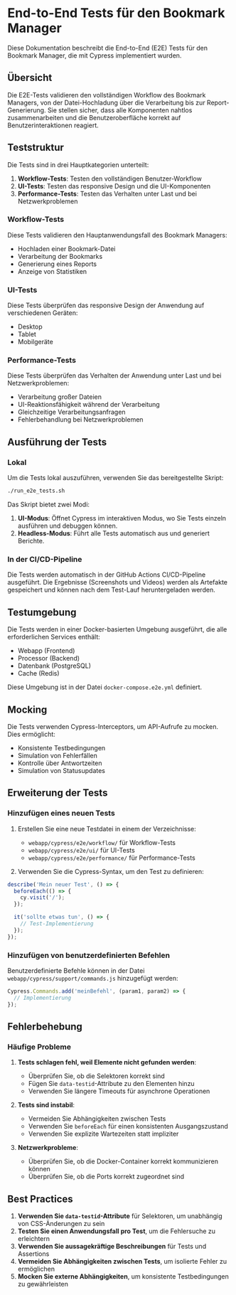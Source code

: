 # End-to-End Tests für den Bookmark Manager

Diese Dokumentation beschreibt die End-to-End (E2E) Tests für den Bookmark Manager, die mit Cypress implementiert wurden.

## Übersicht

Die E2E-Tests validieren den vollständigen Workflow des Bookmark Managers, von der Datei-Hochladung über die Verarbeitung bis zur Report-Generierung. Sie stellen sicher, dass alle Komponenten nahtlos zusammenarbeiten und die Benutzeroberfläche korrekt auf Benutzerinteraktionen reagiert.

## Teststruktur

Die Tests sind in drei Hauptkategorien unterteilt:

1. **Workflow-Tests**: Testen den vollständigen Benutzer-Workflow
2. **UI-Tests**: Testen das responsive Design und die UI-Komponenten
3. **Performance-Tests**: Testen das Verhalten unter Last und bei Netzwerkproblemen

### Workflow-Tests

Diese Tests validieren den Hauptanwendungsfall des Bookmark Managers:

- Hochladen einer Bookmark-Datei
- Verarbeitung der Bookmarks
- Generierung eines Reports
- Anzeige von Statistiken

### UI-Tests

Diese Tests überprüfen das responsive Design der Anwendung auf verschiedenen Geräten:

- Desktop
- Tablet
- Mobilgeräte

### Performance-Tests

Diese Tests überprüfen das Verhalten der Anwendung unter Last und bei Netzwerkproblemen:

- Verarbeitung großer Dateien
- UI-Reaktionsfähigkeit während der Verarbeitung
- Gleichzeitige Verarbeitungsanfragen
- Fehlerbehandlung bei Netzwerkproblemen

## Ausführung der Tests

### Lokal

Um die Tests lokal auszuführen, verwenden Sie das bereitgestellte Skript:

```bash
./run_e2e_tests.sh
```

Das Skript bietet zwei Modi:

1. **UI-Modus**: Öffnet Cypress im interaktiven Modus, wo Sie Tests einzeln ausführen und debuggen können.
2. **Headless-Modus**: Führt alle Tests automatisch aus und generiert Berichte.

### In der CI/CD-Pipeline

Die Tests werden automatisch in der GitHub Actions CI/CD-Pipeline ausgeführt. Die Ergebnisse (Screenshots und Videos) werden als Artefakte gespeichert und können nach dem Test-Lauf heruntergeladen werden.

## Testumgebung

Die Tests werden in einer Docker-basierten Umgebung ausgeführt, die alle erforderlichen Services enthält:

- Webapp (Frontend)
- Processor (Backend)
- Datenbank (PostgreSQL)
- Cache (Redis)

Diese Umgebung ist in der Datei `docker-compose.e2e.yml` definiert.

## Mocking

Die Tests verwenden Cypress-Interceptors, um API-Aufrufe zu mocken. Dies ermöglicht:

- Konsistente Testbedingungen
- Simulation von Fehlerfällen
- Kontrolle über Antwortzeiten
- Simulation von Statusupdates

## Erweiterung der Tests

### Hinzufügen eines neuen Tests

1. Erstellen Sie eine neue Testdatei in einem der Verzeichnisse:
   - `webapp/cypress/e2e/workflow/` für Workflow-Tests
   - `webapp/cypress/e2e/ui/` für UI-Tests
   - `webapp/cypress/e2e/performance/` für Performance-Tests

2. Verwenden Sie die Cypress-Syntax, um den Test zu definieren:

```javascript
describe('Mein neuer Test', () => {
  beforeEach(() => {
    cy.visit('/');
  });

  it('sollte etwas tun', () => {
    // Test-Implementierung
  });
});
```

### Hinzufügen von benutzerdefinierten Befehlen

Benutzerdefinierte Befehle können in der Datei `webapp/cypress/support/commands.js` hinzugefügt werden:

```javascript
Cypress.Commands.add('meinBefehl', (param1, param2) => {
  // Implementierung
});
```

## Fehlerbehebung

### Häufige Probleme

1. **Tests schlagen fehl, weil Elemente nicht gefunden werden**:
   - Überprüfen Sie, ob die Selektoren korrekt sind
   - Fügen Sie `data-testid`-Attribute zu den Elementen hinzu
   - Verwenden Sie längere Timeouts für asynchrone Operationen

2. **Tests sind instabil**:
   - Vermeiden Sie Abhängigkeiten zwischen Tests
   - Verwenden Sie `beforeEach` für einen konsistenten Ausgangszustand
   - Verwenden Sie explizite Wartezeiten statt impliziter

3. **Netzwerkprobleme**:
   - Überprüfen Sie, ob die Docker-Container korrekt kommunizieren können
   - Überprüfen Sie, ob die Ports korrekt zugeordnet sind

## Best Practices

1. **Verwenden Sie `data-testid`-Attribute** für Selektoren, um unabhängig von CSS-Änderungen zu sein
2. **Testen Sie einen Anwendungsfall pro Test**, um die Fehlersuche zu erleichtern
3. **Verwenden Sie aussagekräftige Beschreibungen** für Tests und Assertions
4. **Vermeiden Sie Abhängigkeiten zwischen Tests**, um isolierte Fehler zu ermöglichen
5. **Mocken Sie externe Abhängigkeiten**, um konsistente Testbedingungen zu gewährleisten 